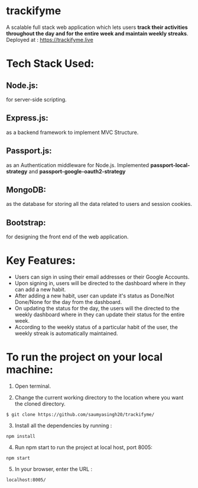 # trackifyme
A scalable full stack web application which lets users **track their activities throughout the day and for the entire week and maintain weekly streaks**.
Deployed at : https://trackifyme.live
# Tech Stack Used:
## Node.js:
   for server-side scripting.
## Express.js:
   as a backend framework to implement MVC Structure.
## Passport.js:
   as an Authentication middleware for Node.js. Implemented **passport-local-strategy** and **passport-google-oauth2-strategy**  
## MongoDB:
   as the database for storing all the data related to users and session cookies.
## Bootstrap:
   for designing the front end of the web application.
   
# Key Features:
  - Users can sign in using their email addresses or their Google Accounts.
  - Upon signing in, users will be directed to the dashboard where in they can add a new habit.
  - After adding a new habit, user can update it's status as Done/Not Done/None for the day from the dashboard.
  - On updating the status for the day, the users will the directed to the weekly dashboard where in they can update their status for the entire week.
  - According to the weekly status of a particular habit of the user, the weekly streak is automatically maintained.
    


# To run the project on your local machine:

  1) Open terminal. 
 
  2) Change the current working directory to the location where you want the cloned directory.
  
  ```
  $ git clone https://github.com/saumyasingh20/trackifyme/
  ```
  
  3) Install all the dependencies by running :
  
  ```
  npm install
  ```
  
  4) Run npm start to run the project at local host, port 8005:
  
   ```
  npm start
  ```
  
  5) In your browser, enter the URL :
  
  ```
  localhost:8005/
  ```



